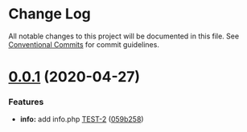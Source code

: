 # Change Log

All notable changes to this project will be documented in this file.
See [Conventional Commits](https://conventionalcommits.org) for commit guidelines.

<a name="0.0.1"></a>
# [0.0.1](https://github.com/stefanullrich/test/compare/v0.0.0...v0.0.1) (2020-04-27)

### Features

* **info:**  add info.php [TEST-2](https://test.dev/TEST-2) ([059b258](https://github.com/stefanullrich/test/commit/059b258))


